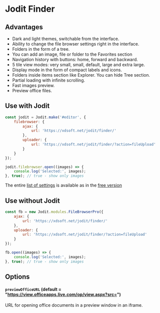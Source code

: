 # Jodit Finder

## Advantages

-   Dark and light themes, switchable from the interface.
-   Ability to change the file browser settings right in the interface.
-   Folders in the form of a tree.
-   You can add an image, file or folder to the Favorites section
-   Navigation history with buttons: home, forward and backward.
-   5 tile view modes: very small, small, default, large and extra large.
-   Display mode in the form of compact labels and icons.
-   Folders inside items section like Explorer. You can hide Tree section.
-   Partial loading with infinite scrolling.
-   Fast images preview.
-   Preview office files.

## Use with Jodit

```js
const jodit = Jodit.make('#editor', {
	filebrowser: {
		ajax: {
			url: 'https://xdsoft.net/jodit/finder/'
		},
		uploader: {
			url: 'https://xdsoft.net/jodit/finder/?action=fileUpload'
		}
	}
});

jodit.filebrowser.open((images) => {
	console.log('Selected:', images);
}, true); // true - show only images
```

The entire [list of settings](/jodit/docs/classes/config.Config.html#filebrowser) is available as in the [free version](/jodit/docs/modules/modules_file_browser.html)

## Use without Jodit

```js
const fb = new Jodit.modules.FileBrowserPro({
	ajax: {
		url: 'https://xdsoft.net/jodit/finder/'
	},
	uploader: {
		url: 'https://xdsoft.net/jodit/finder/?action=fileUpload'
	}
});

fb.open((images) => {
	console.log('Selected:', images);
}, true); // true - show only images
```

## Options

#### `previewOfficeURL` (default = "https://view.officeapps.live.com/op/view.aspx?src=")

URL for opening office documents in a preview window in an iframe.
